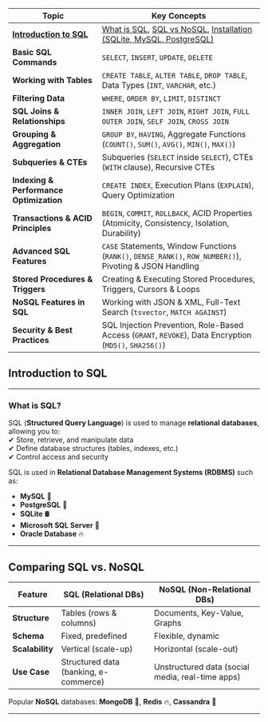 
|  **Topic**                 | **Key Concepts** |
|---------------------------|----------------|
| [**Introduction to SQL**](#introduction-to-sql) | [What is SQL](#what-is-sql), [SQL vs NoSQL](#comparing-sql-vs-nosql), [Installation (SQLite, MySQL, PostgreSQL)](db_sqlinstall.md#13-installing--setting-up-sql) |
|  **Basic SQL Commands** | `SELECT`, `INSERT`, `UPDATE`, `DELETE` |
|  **Working with Tables** | `CREATE TABLE`, `ALTER TABLE`, `DROP TABLE`, Data Types (`INT`, `VARCHAR`, etc.) |
|  **Filtering Data** | `WHERE`, `ORDER BY`, `LIMIT`, `DISTINCT` |
|  **SQL Joins & Relationships** | `INNER JOIN`, `LEFT JOIN`, `RIGHT JOIN`, `FULL OUTER JOIN`, `SELF JOIN`, `CROSS JOIN` |
| **Grouping & Aggregation** | `GROUP BY`, `HAVING`, Aggregate Functions (`COUNT()`, `SUM()`, `AVG()`, `MIN()`, `MAX()`) |
|  **Subqueries & CTEs** | Subqueries (`SELECT` inside `SELECT`), CTEs (`WITH` clause), Recursive CTEs |
|  **Indexing & Performance Optimization** | `CREATE INDEX`, Execution Plans (`EXPLAIN`), Query Optimization |
| **Transactions & ACID Principles** | `BEGIN`, `COMMIT`, `ROLLBACK`, ACID Properties (Atomicity, Consistency, Isolation, Durability) |
| **Advanced SQL Features** | `CASE` Statements, Window Functions (`RANK()`, `DENSE_RANK()`, `ROW_NUMBER()`), Pivoting & JSON Handling |
|  **Stored Procedures & Triggers** | Creating & Executing Stored Procedures, Triggers, Cursors & Loops |
|  **NoSQL Features in SQL** | Working with JSON & XML, Full-Text Search (`tsvector`, `MATCH AGAINST`) |
| **Security & Best Practices** | SQL Injection Prevention, Role-Based Access (`GRANT`, `REVOKE`), Data Encryption (`MD5()`, `SHA256()`) |


## **Introduction to SQL**  
---

### **What is SQL?**  
SQL (**Structured Query Language**) is used to manage **relational databases**, allowing you to:  
✔ Store, retrieve, and manipulate data  
✔ Define database structures (tables, indexes, etc.)  
✔ Control access and security  

SQL is used in **Relational Database Management Systems (RDBMS)** such as:  
- **MySQL** 🐬  
- **PostgreSQL** 🐘  
- **SQLite** 🛢️  
- **Microsoft SQL Server** 🏢  
- **Oracle Database** 🔥  

---

## **Comparing SQL vs. NoSQL**  
| Feature | SQL (Relational DBs) | NoSQL (Non-Relational DBs) |
|---------|----------------------|----------------------------|
| **Structure** | Tables (rows & columns) | Documents, Key-Value, Graphs |
| **Schema** | Fixed, predefined | Flexible, dynamic |
| **Scalability** | Vertical (scale-up) | Horizontal (scale-out) |
| **Use Case** | Structured data (banking, e-commerce) | Unstructured data (social media, real-time apps) |

Popular **NoSQL** databases: **MongoDB** 🍃, **Redis** 🔥, **Cassandra** 💾  

---
